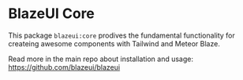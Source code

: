 # BlazeUI Core

This package `blazeui:core` prodives the fundamental functionality
for createing awesome components with Tailwind and Meteor Blaze.

Read more in the main repo about installation and usage: https://github.com/blazeui/blazeui
